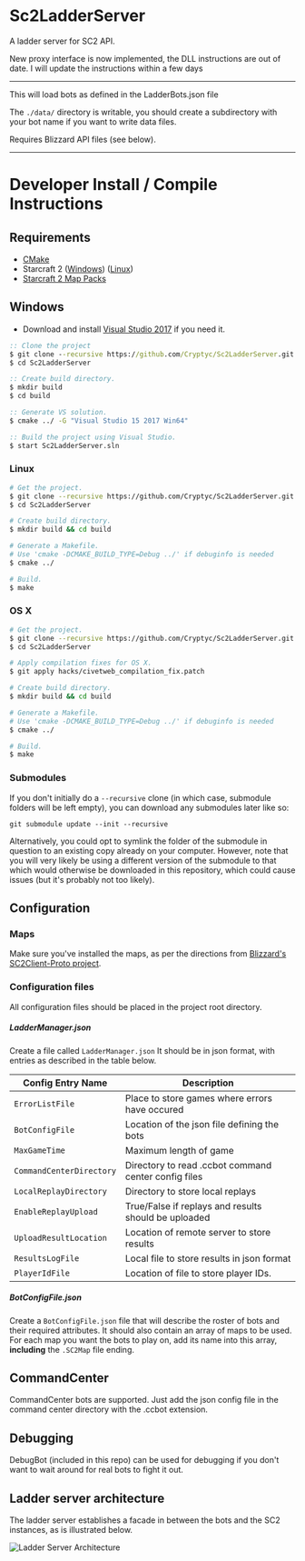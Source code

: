 # Sc2LadderServer
A ladder server for SC2 API.

New proxy interface is now implemented, the DLL instructions are out of date.  I will update the instructions within a few days

--------

This will load bots as defined in the LadderBots.json file

The `./data/` directory is writable, you should create a subdirectory with your bot name if you want to write data files.

Requires Blizzard API files (see below).

------


# Developer Install / Compile Instructions
## Requirements
* [CMake](https://cmake.org/download/)
* Starcraft 2 ([Windows](https://starcraft2.com/en-us/)) ([Linux](https://github.com/Blizzard/s2client-proto#linux-packages)) 
* [Starcraft 2 Map Packs](https://github.com/Blizzard/s2client-proto#map-packs) 

## Windows

* Download and install [Visual Studio 2017](https://www.visualstudio.com/downloads/) if you need it.

```bat
:: Clone the project
$ git clone --recursive https://github.com/Cryptyc/Sc2LadderServer.git
$ cd Sc2LadderServer

:: Create build directory.
$ mkdir build
$ cd build

:: Generate VS solution.
$ cmake ../ -G "Visual Studio 15 2017 Win64"

:: Build the project using Visual Studio.
$ start Sc2LadderServer.sln
```

### Linux
```bash
# Get the project.
$ git clone --recursive https://github.com/Cryptyc/Sc2LadderServer.git
$ cd Sc2LadderServer

# Create build directory.
$ mkdir build && cd build

# Generate a Makefile.
# Use 'cmake -DCMAKE_BUILD_TYPE=Debug ../' if debuginfo is needed
$ cmake ../

# Build.
$ make
```

### OS X
```bash
# Get the project.
$ git clone --recursive https://github.com/Cryptyc/Sc2LadderServer.git
$ cd Sc2LadderServer

# Apply compilation fixes for OS X.
$ git apply hacks/civetweb_compilation_fix.patch

# Create build directory.
$ mkdir build && cd build

# Generate a Makefile.
# Use 'cmake -DCMAKE_BUILD_TYPE=Debug ../' if debuginfo is needed
$ cmake ../

# Build.
$ make
```

### Submodules
If you don't initially do a `--recursive` clone (in which case, submodule folders will be left empty), you can download any submodules later like so:
```
git submodule update --init --recursive
```
Alternatively, you could opt to symlink the folder of the submodule in question to an existing copy already on your computer. However, note that you will very likely be using a different version of the submodule to that which would otherwise be downloaded in this repository, which could cause issues (but it's probably not too likely). 
 
## Configuration

### Maps
Make sure you've installed the maps, as per the directions from [Blizzard's SC2Client-Proto project](https://github.com/Blizzard/s2client-proto#map-packs).
   
### Configuration files
All configuration files should be placed in the project root directory.

##### LadderManager.json
Create a file called `LadderManager.json` It should be in json format, with entries as described in the table below.
 
| Config Entry Name | Description |
|---|---|
| `ErrorListFile`           | Place to store games where errors have occured |
| `BotConfigFile`           | Location of the json file defining the bots |
| `MaxGameTime`             | Maximum length of game |
| `CommandCenterDirectory`  | Directory to read .ccbot command center config files |
| `LocalReplayDirectory`    | Directory to store local replays |
| `EnableReplayUpload`      | True/False if replays and results should be uploaded |
| `UploadResultLocation`    | Location of remote server to store results |
| `ResultsLogFile`          | Local file to store results in json format |
| `PlayerIdFile`            | Location of file to store player IDs.  |

##### BotConfigFile.json
Create a `BotConfigFile.json`  file that will describe the roster of bots and their required attributes.  It should also contain an array of maps to be used.  For each map you want the bots to play on, add its name into this array, **including** the `.SC2Map` file ending.

## CommandCenter
CommandCenter bots are supported. Just add the json config file in the command center directory with the .ccbot extension.   
   
## Debugging
DebugBot (included in this repo) can be used for debugging if you don't want to wait around for real bots to fight it out.

## Ladder server architecture
The ladder server establishes a facade in between the bots and the SC2 instances, as is illustrated below.

![Ladder Server Architecture](docs/LadderServerArchitecture.png)
